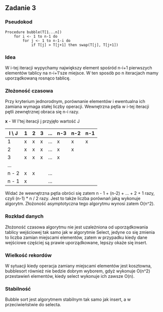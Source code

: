 ## Zadanie 3

### Pseudokod

```pseudo=
Procedure bubble(T[1...n])
    for i <- 1 to n-1 do
        for j <- 1 to n-1-i do
            if T[j] > T[j+1] then swap(T[j], T[j+1])
```

### Idea
W i-tej iteracji wypychamy największy element spośród n-i+1 pierwszych elementów tablicy na n-i+1'sze miejsce. W ten sposób po n iteracjach mamy uporządkowaną rosnąco tablicę.

### Złożoność czasowa

Przy kryterium jednorodnym, porównanie elementów i ewentualna ich zamiana wymaga stałej liczby operacji. Wewnętrzna pętla w i-tej iteracji pętli zewnętrznej obraca się n-i razy.

**x** - W I'tej iteracji j przyjęło wartość J

|I \ J| 1 | 2 | 3 | ... | n-3 | n-2 | n-1 |
|-- | --- | -- | -- | --  | -- | -- | -- |
| 1 | x   | x  | x  | ... | x  | x  | x  |
| 2 | x   | x  | x  | ... | x  | x  |    | 
| 3 | x   | x  | x  | ... | x  |    |    | 
| ... |    |  |  |  |  |    |    | 
|n - 2 | x | x | | ... | | | | |
|n - 1 | x |  | | ... | | | | |

Widać że wewnętrzna pętla obróci się zatem n - 1 + (n-2) + ... + 2 + 1 razy, czyli (n-1) * n / 2 razy. Jest to także liczba porównań jaką wykonuje algorytm. Złożoność asymptotyczna tego algorytmu wynosi zatem O(n^2).

### Rozkład danych

Złożoność czasowa algorytmu nie jest uzależniona od uporządkowania tablicy wejściowej tak samo jak w algorytmie Select, jedyne co się zmienia to liczba zamian miejscami elementów, zatem w przypadku kiedy dane wejściowe częściej są prawie uporządkowane, lepszy okaże się insert.

### Wielkość rekordów

W sytuacji kiedy operacja zamiany miejscami elementów jest kosztowna, bubblesort również nie bedzie dobrym wyborem, gdyż wykonuje O(n^2) przestawień elementów, kiedy select wykonuje ich zawsze O(n).


### Stabilność

Bubble sort jest algorytmem stabilnym tak samo jak insert, a w przeciwieństwie do selecta.